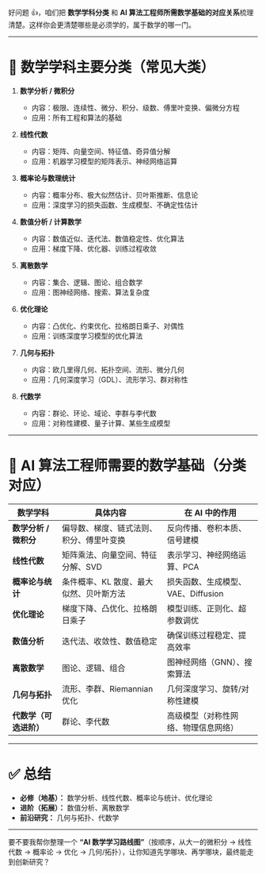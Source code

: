 好问题 👍，咱们把 **数学学科分类** 和 **AI 算法工程师所需数学基础的对应关系**梳理清楚。这样你会更清楚哪些是必须学的，属于数学的哪一门。

---

# 🧮 数学学科主要分类（常见大类）

1. **数学分析 / 微积分**

   * 内容：极限、连续性、微分、积分、级数、傅里叶变换、偏微分方程
   * 应用：所有工程和算法的基础

2. **线性代数**

   * 内容：矩阵、向量空间、特征值、奇异值分解
   * 应用：机器学习模型的矩阵表示、神经网络运算

3. **概率论与数理统计**

   * 内容：概率分布、极大似然估计、贝叶斯推断、信息论
   * 应用：深度学习的损失函数、生成模型、不确定性估计

4. **数值分析 / 计算数学**

   * 内容：数值近似、迭代法、数值稳定性、优化算法
   * 应用：梯度下降、优化器、训练过程收敛

5. **离散数学**

   * 内容：集合、逻辑、图论、组合数学
   * 应用：图神经网络、搜索、算法复杂度

6. **优化理论**

   * 内容：凸优化、约束优化、拉格朗日乘子、对偶性
   * 应用：训练深度学习模型的优化算法

7. **几何与拓扑**

   * 内容：欧几里得几何、拓扑空间、流形、微分几何
   * 应用：几何深度学习（GDL）、流形学习、群对称性

8. **代数学**

   * 内容：群论、环论、域论、李群与李代数
   * 应用：对称性建模、量子计算、某些生成模型

---

# 🤖 AI 算法工程师需要的数学基础（分类对应）

| 数学学科           | 具体内容                  | 在 AI 中的作用               |
| -------------- | --------------------- | ----------------------- |
| **数学分析 / 微积分** | 偏导数、梯度、链式法则、积分、傅里叶变换  | 反向传播、卷积本质、信号建模          |
| **线性代数**       | 矩阵乘法、向量空间、特征分解、SVD    | 表示学习、神经网络运算、PCA         |
| **概率论与统计**     | 条件概率、KL 散度、最大似然、贝叶斯方法 | 损失函数、生成模型、VAE、Diffusion |
| **优化理论**       | 梯度下降、凸优化、拉格朗日乘子       | 模型训练、正则化、超参数调优          |
| **数值分析**       | 迭代法、收敛性、数值稳定          | 确保训练过程稳定、提高效率           |
| **离散数学**       | 图论、逻辑、组合              | 图神经网络（GNN）、搜索算法         |
| **几何与拓扑**      | 流形、李群、Riemannian 优化   | 几何深度学习、旋转/对称性建模         |
| **代数学（可选进阶）**  | 群论、李代数                | 高级模型（对称性网络、物理信息网络）      |

---

# ✅ 总结

* **必修（地基）：** 数学分析、线性代数、概率论与统计、优化理论
* **进阶（拓展）：** 数值分析、离散数学
* **前沿研究：** 几何与拓扑、代数学

---

要不要我帮你整理一个 **“AI 数学学习路线图”**（按顺序，从大一的微积分 → 线性代数 → 概率论 → 优化 → 几何/拓扑），让你知道先学哪块、再学哪块，最终能走到创新研究？


